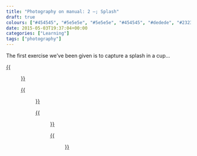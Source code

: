 ```yaml
---
title: "Photography on manual: 2 –; Splash"
draft: true
colours: ["#454545", "#5e5e5e", "#5e5e5e", "#454545", "#dedede", "#232323", "#dedede"]
date: 2015-05-03T19:37:04+00:00
categories: ["Learning"]
tags: ["photography"]
---
```


The first exercise we’ve been given is to capture a splash in a cup…

[{{<figure class="wp-caption aligncenter size-full wp-image-4663" src="/images/2015/05/DSCF3495-small.jpg" alt="Tea splashing out of a mug on the kitchen floor" width="1500" height="1000" caption="**First splash.** My kitchen is in a basement, so it’s a little bit dark. Even with the ISO jacked all the way up, this was the lightest I could get with the fastest possible shutter speed.">}}](/images/2015/05/DSCF3495-small.jpg)

[{{<figure class="wp-caption aligncenter size-full wp-image-4664" src="/images/2015/05/DSCF3521-small.jpg" alt="Tea splashing out of a mug, outdoors on a patio" width="1500" height="1000" caption="**Second splash.** So I went outside! Unfortunately my burst caught the splash a bit late.">}}](/images/2015/05/DSCF3521-small.jpg)

[{{<figure class="wp-caption aligncenter size-full wp-image-4665" src="/images/2015/05/DSCF3527-small.jpg" alt="Tea splashing out of a mug, outdoors on a patio. Plant pot on the left." width="1500" height="1000" caption="**Best splash.** Finally got the hang of it. Though I wonder if the plant pot on the left spoils the composition.">}}](/images/2015/05/DSCF3527-small.jpg)

[{{<figure class="wp-caption aligncenter size-full wp-image-4666" src="/images/2015/05/DSCF3527-square-small.jpg" alt="Tea splashing out of a mug, outdoors on a patio. Square crop." width="1500" height="1464" caption="**Best splash, cropped.** If I crop the pot out, but keep it landscape, I cut too much of the splash out. I’m not sure if square works either.">}}](/images/2015/05/DSCF3527-square-small.jpg)
